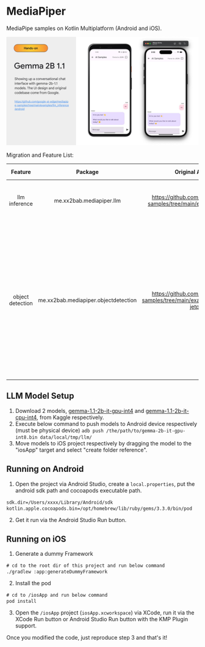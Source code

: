 # MediaPiper

MediaPipe samples on Kotlin Multiplatform (Android and iOS).

![](./media/llm-gemma-2b.jpg)

Migration and Feature List:

|    Feature     | Package |                                 Original Android Sample URL                                  |                                                                                                                                                                                   Additional Setup                                                                                                                                                                                   |
|:--------------:|:---:|:--------------------------------------------------------------------------------------------:|:------------------------------------------------------------------------------------------------------------------------------------------------------------------------------------------------------------------------------------------------------------------------------------------------------------------------------------------------------------------------------------:|
| llm inference  | me.xx2bab.mediapiper.llm | https://github.com/google-ai-edge/mediapipe-samples/tree/main/examples/llm_inference/android |                                                                                                                                                                    Refer to below section to set up Gemma models.                                                                                                                                                                    |
|object detection | me.xx2bab.mediapiper.objectdetection | https://github.com/google-ai-edge/mediapipe-samples/tree/main/examples/object_detection/android-jetpack-compose | Please visit the [/object-detection](https://github.com/2BAB/MediaPiper/tree/object-detection) branch to get the Object Detection KMP demo, models are embedded in both projects already. (We could not merge it to main at this moment due to its framework conflict with LLM, [more information](https://github.com/google-ai-edge/mediapipe/issues/5302#issuecomment-2071660494)) | 

## LLM Model Setup

1. Download 2 models, [gemma-1.1-2b-it-gpu-int4](https://www.kaggle.com/models/google/gemma/tfLite/gemma-1.1-2b-it-gpu-int4) and [gemma-1.1-2b-it-cpu-int4](https://www.kaggle.com/models/google/gemma/tfLite/gemma-1.1-2b-it-cpu-int4), from Kaggle respectively.
2. Execute below command to push models to Android device respectively (must be physical device) ```adb push /the/path/to/gemma-2b-it-gpu-int8.bin data/local/tmp/llm/```
3. Move models to iOS project respectively by dragging the model to the "iosApp" target and select "create folder reference".

## Running on Android

1. Open the project via Android Studio, create a ```local.properties```, put the android sdk path and cocoapods executable path.

```
sdk.dir=/Users/xxxx/Library/Android/sdk
kotlin.apple.cocoapods.bin=/opt/homebrew/lib/ruby/gems/3.3.0/bin/pod
```

2. Get it run via the Android Studio Run button.

## Running on iOS

1. Generate a dummy Framework

```shell
# cd to the root dir of this project and run below command
./gradlew :app:generateDummyFramework
```

2. Install the pod
```shell
# cd to /iosApp and run below command
pod install
```

3. Open the `/iosApp` project (`iosApp.xcworkspace`) via XCode, run it via the XCode Run button or Android Studio Run button with the KMP Plugin support. 

Once you modified the code, just reproduce step 3 and that's it!

